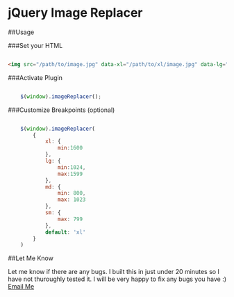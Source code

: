 # jQuery Image Replacer

##Usage

###Set your HTML
```html

<img src="/path/to/image.jpg" data-xl="/path/to/xl/image.jpg" data-lg="/path/to/lg/image.jpg" data-md="/path/to/md/image.jpg" /> 

```

###Activate Plugin
```javascript

	$(window).imageReplacer();

```

###Customize Breakpoints (optional)
```javascript

	$(window).imageReplacer(
		{
		    xl: {
		    	min:1600
		    },
		    lg: {
		    	min:1024,
		    	max:1599
		    },
		    md: {
		    	min: 800,
		    	max: 1023
		    },
		    sm: {
		    	max: 799
		    },
		    default: 'xl'
		}
	)

```

##Let Me Know

Let me know if there are any bugs. I built this in just under 20 minutes so I have not thuroughly tested it. I will be very happy to fix any bugs you have :) [Email Me](mailto:darthnoob@gmail.com)